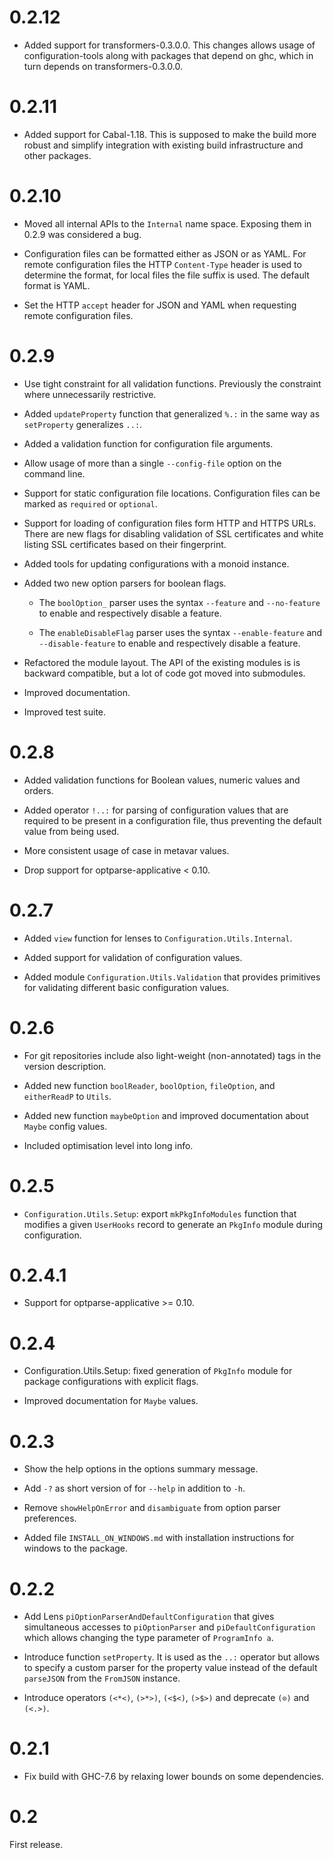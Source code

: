 0.2.12
======

*   Added support for transformers-0.3.0.0. This changes allows usage
    of configuration-tools along with packages that depend on ghc, which
    in turn depends on transformers-0.3.0.0.

0.2.11
======

*   Added support for Cabal-1.18. This is supposed to make the build more
    robust and simplify integration with existing build infrastructure
    and other packages.

0.2.10
======

*   Moved all internal APIs to the `Internal` name space. Exposing them
    in 0.2.9 was considered a bug.

*   Configuration files can be formatted either as JSON or as YAML.
    For remote configuration files the HTTP `Content-Type` header is used to
    determine the format, for local files the file suffix is used.
    The default format is YAML.

*   Set the HTTP `accept` header for JSON and YAML when requesting remote
    configuration files.

0.2.9
=====

*   Use tight constraint for all validation functions. Previously the
    constraint where unnecessarily restrictive.

*   Added `updateProperty` function that generalized `%.:` in the same
    way as `setProperty` generalizes `..:`.

*   Added a validation function for configuration file arguments.

*   Allow usage of more than a single `--config-file` option on the
    command line.

*   Support for static configuration file locations. Configuration files
    can be marked as `required` or `optional`.

*   Support for loading of configuration files form HTTP and HTTPS URLs.
    There are new flags for disabling validation of SSL certificates and
    white listing SSL certificates based on their fingerprint.

*   Added tools for updating configurations with a monoid instance.

*   Added two new option parsers for boolean flags.

    *   The `boolOption_` parser uses the syntax `--feature` and
        `--no-feature` to enable and respectively disable a feature.

    *   The `enableDisableFlag` parser uses the syntax `--enable-feature`
        and `--disable-feature` to enable and respectively disable a feature.

*   Refactored the module layout. The API of the existing modules is
    is backward compatible, but a lot of code got moved into submodules.

*   Improved documentation.

*   Improved test suite.

0.2.8
=====

*   Added validation functions for Boolean values, numeric values and
    orders.

*   Added operator `!..:` for parsing of configuration values that are
    required to be present in a configuration file, thus preventing
    the default value from being used.

*   More consistent usage of case in metavar values.

*   Drop support for optparse-applicative < 0.10.

0.2.7
=====

*   Added `view` function for lenses to `Configuration.Utils.Internal`.

*   Added support for validation of configuration values.

*   Added module `Configuration.Utils.Validation` that provides primitives
    for validating different basic configuration values.

0.2.6
=====

*   For git repositories include also light-weight (non-annotated) tags
    in the version description.

*   Added new function `boolReader`, `boolOption`, `fileOption`, and
    `eitherReadP` to `Utils`.

*   Added new function `maybeOption` and improved documentation about
    `Maybe` config values.

*   Included optimisation level into long info.

0.2.5
=====

*   `Configuration.Utils.Setup`: export `mkPkgInfoModules` function
    that modifies a given `UserHooks` record to generate an `PkgInfo`
    module during configuration.

0.2.4.1
=======

*   Support for optparse-applicative >= 0.10.

0.2.4
=====

*   Configuration.Utils.Setup: fixed generation of `PkgInfo` module for
    package configurations with explicit flags.

*   Improved documentation for `Maybe` values.

0.2.3
=====

*   Show the help options in the options summary message.

*   Add `-?` as short version of for `--help` in addition to `-h`.

*   Remove `showHelpOnError` and `disambiguate` from option parser preferences.

*   Added file `INSTALL_ON_WINDOWS.md` with installation instructions for
    windows to the package.

0.2.2
=====

*   Add Lens `piOptionParserAndDefaultConfiguration` that gives simultaneous
    accesses to `piOptionParser` and `piDefaultConfiguration` which allows
    changing the type parameter of `ProgramInfo a`.

*   Introduce function `setProperty`. It is used as the `..:` operator
    but allows to specify a custom parser for the property value instead
    of the default `parseJSON` from the `FromJSON` instance.

*   Introduce operators `(<*<)`, `(>*>)`, `(<$<)`, `(>$>)` and deprecate
    `(⊙)` and `(<.>)`.

0.2.1
=====

*   Fix build with GHC-7.6 by relaxing lower bounds on some dependencies.

0.2
===

First release.

